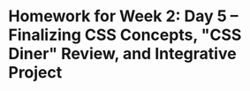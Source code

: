 # Homework for Week 2: Day 5 – Finalizing CSS Concepts, "CSS Diner" Review, and Integrative Project
